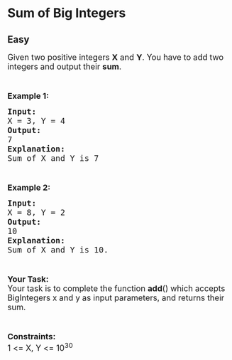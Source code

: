# Sum of Big Integers
## Easy
<div class="problems_problem_content__Xm_eO"><p><span style="font-size:18px">Given two positive integers <strong>X</strong> and <strong>Y</strong>. You have to add two integers and output their <strong>sum</strong>.</span></p>

<p>&nbsp;</p>

<p><span style="font-size:18px"><strong>Example 1:</strong></span></p>

<pre><span style="font-size:18px"><strong>Input:</strong>
X = 3, Y = 4
<strong>Output:</strong>
7
<strong>Explanation:
</strong>Sum of X and Y is 7</span></pre>

<p>&nbsp;</p>

<p><span style="font-size:18px"><strong>Example 2:</strong></span></p>

<pre><span style="font-size:18px"><strong>Input:</strong>
X = 8, Y = 2 
<strong>Output:</strong>
10
<strong>Explanation:
</strong>Sum of X and Y is 10.</span></pre>

<p>&nbsp;</p>

<p><span style="font-size:18px"><strong>Your Task:</strong><br>
Your task is to complete the function <strong>add</strong>() which accepts BigIntegers x and y as input parameters, and returns their sum.</span></p>

<p>&nbsp;</p>

<p><span style="font-size:18px"><strong>Constraints:</strong><br>
1 &lt;= X, Y &lt;= 10<sup>30</sup></span></p>
</div>